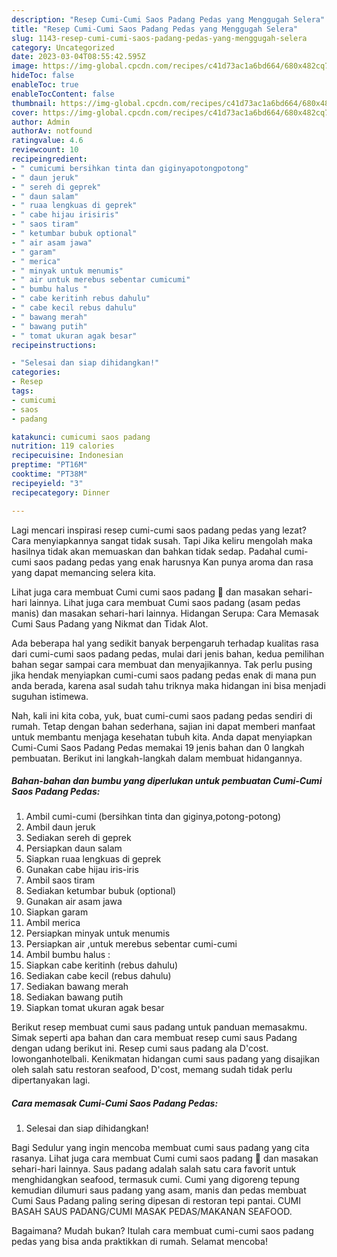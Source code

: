 ```yaml
---
description: "Resep Cumi-Cumi Saos Padang Pedas yang Menggugah Selera"
title: "Resep Cumi-Cumi Saos Padang Pedas yang Menggugah Selera"
slug: 1143-resep-cumi-cumi-saos-padang-pedas-yang-menggugah-selera
category: Uncategorized
date: 2023-03-04T08:55:42.595Z
image: https://img-global.cpcdn.com/recipes/c41d73ac1a6bd664/680x482cq70/cumi-cumi-saos-padang-pedas-foto-resep-utama.jpg
hideToc: false
enableToc: true
enableTocContent: false
thumbnail: https://img-global.cpcdn.com/recipes/c41d73ac1a6bd664/680x482cq70/cumi-cumi-saos-padang-pedas-foto-resep-utama.jpg
cover: https://img-global.cpcdn.com/recipes/c41d73ac1a6bd664/680x482cq70/cumi-cumi-saos-padang-pedas-foto-resep-utama.jpg
author: Admin
authorAv: notfound
ratingvalue: 4.6
reviewcount: 10
recipeingredient:
- " cumicumi bersihkan tinta dan giginyapotongpotong"
- " daun jeruk"
- " sereh di geprek"
- " daun salam"
- " ruaa lengkuas di geprek"
- " cabe hijau irisiris"
- " saos tiram"
- " ketumbar bubuk optional"
- " air asam jawa"
- " garam"
- " merica"
- " minyak untuk menumis"
- " air untuk merebus sebentar cumicumi"
- " bumbu halus "
- " cabe keritinh rebus dahulu"
- " cabe kecil rebus dahulu"
- " bawang merah"
- " bawang putih"
- " tomat ukuran agak besar"
recipeinstructions:

- "Selesai dan siap dihidangkan!"
categories:
- Resep
tags:
- cumicumi
- saos
- padang

katakunci: cumicumi saos padang 
nutrition: 119 calories
recipecuisine: Indonesian
preptime: "PT16M"
cooktime: "PT38M"
recipeyield: "3"
recipecategory: Dinner

---
```



Lagi mencari inspirasi resep cumi-cumi saos padang pedas yang lezat? Cara menyiapkannya sangat tidak susah. Tapi Jika keliru mengolah maka hasilnya tidak akan memuaskan dan bahkan tidak sedap. Padahal cumi-cumi saos padang pedas yang enak harusnya Kan punya aroma dan rasa yang dapat memancing selera kita.


Lihat juga cara membuat Cumi cumi saos padang 🦑 dan masakan sehari-hari lainnya. Lihat juga cara membuat Cumi saos padang (asam pedas manis) dan masakan sehari-hari lainnya. Hidangan Serupa: Cara Memasak Cumi Saus Padang yang Nikmat dan Tidak Alot.

Ada beberapa hal yang sedikit banyak berpengaruh terhadap kualitas rasa dari cumi-cumi saos padang pedas, mulai dari jenis bahan, kedua pemilihan bahan segar sampai cara membuat dan menyajikannya. Tak perlu pusing jika hendak menyiapkan cumi-cumi saos padang pedas enak di mana pun anda berada, karena asal sudah tahu triknya maka hidangan ini bisa menjadi suguhan istimewa.


Nah, kali ini kita coba, yuk, buat cumi-cumi saos padang pedas sendiri di rumah. Tetap dengan bahan sederhana, sajian ini dapat memberi manfaat untuk membantu menjaga kesehatan tubuh kita. Anda dapat menyiapkan Cumi-Cumi Saos Padang Pedas memakai 19 jenis bahan dan 0 langkah pembuatan. Berikut ini langkah-langkah dalam membuat hidangannya.

<!--inarticleads1-->

##### Bahan-bahan dan bumbu yang diperlukan untuk pembuatan Cumi-Cumi Saos Padang Pedas:

1. Ambil  cumi-cumi (bersihkan tinta dan giginya,potong-potong)
1. Ambil  daun jeruk
1. Sediakan  sereh di geprek
1. Persiapkan  daun salam
1. Siapkan  ruaa lengkuas di geprek
1. Gunakan  cabe hijau iris-iris
1. Ambil  saos tiram
1. Sediakan  ketumbar bubuk (optional)
1. Gunakan  air asam jawa
1. Siapkan  garam
1. Ambil  merica
1. Persiapkan  minyak untuk menumis
1. Persiapkan  air ,untuk merebus sebentar cumi-cumi
1. Ambil  bumbu halus :
1. Siapkan  cabe keritinh (rebus dahulu)
1. Sediakan  cabe kecil (rebus dahulu)
1. Sediakan  bawang merah
1. Sediakan  bawang putih
1. Siapkan  tomat ukuran agak besar


Berikut resep membuat cumi saus padang untuk panduan memasakmu. Simak seperti apa bahan dan cara membuat resep cumi saus Padang dengan udang berikut ini. Resep cumi saus padang ala D&#39;cost. lowonganhotelbali. Kenikmatan hidangan cumi saus padang yang disajikan oleh salah satu restoran seafood, D&#39;cost, memang sudah tidak perlu dipertanyakan lagi. 

<!--inarticleads2-->

##### Cara memasak Cumi-Cumi Saos Padang Pedas:


1. Selesai dan siap dihidangkan!

Bagi Sedulur yang ingin mencoba membuat cumi saus padang yang cita rasanya. Lihat juga cara membuat Cumi cumi saos padang 🦑 dan masakan sehari-hari lainnya. Saus padang adalah salah satu cara favorit untuk menghidangkan seafood, termasuk cumi. Cumi yang digoreng tepung kemudian dilumuri saus padang yang asam, manis dan pedas membuat Cumi Saus Padang paling sering dipesan di restoran tepi pantai. CUMI BASAH SAUS PADANG/CUMI MASAK PEDAS/MAKANAN SEAFOOD. 

Bagaimana? Mudah bukan? Itulah cara membuat cumi-cumi saos padang pedas yang bisa anda praktikkan di rumah. Selamat mencoba!

